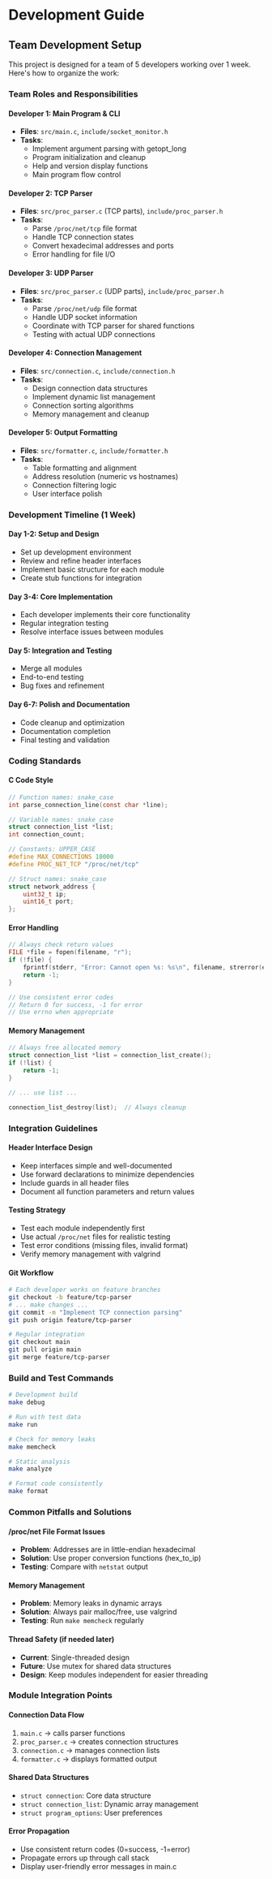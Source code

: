 # Development Guide

## Team Development Setup

This project is designed for a team of 5 developers working over 1 week. Here's how to organize the work:

### Team Roles and Responsibilities

#### Developer 1: Main Program & CLI
- **Files**: `src/main.c`, `include/socket_monitor.h`
- **Tasks**:
  - Implement argument parsing with getopt_long
  - Program initialization and cleanup
  - Help and version display functions
  - Main program flow control

#### Developer 2: TCP Parser
- **Files**: `src/proc_parser.c` (TCP parts), `include/proc_parser.h`
- **Tasks**:
  - Parse `/proc/net/tcp` file format
  - Handle TCP connection states
  - Convert hexadecimal addresses and ports
  - Error handling for file I/O

#### Developer 3: UDP Parser  
- **Files**: `src/proc_parser.c` (UDP parts), `include/proc_parser.h`
- **Tasks**:
  - Parse `/proc/net/udp` file format
  - Handle UDP socket information
  - Coordinate with TCP parser for shared functions
  - Testing with actual UDP connections

#### Developer 4: Connection Management
- **Files**: `src/connection.c`, `include/connection.h`
- **Tasks**:
  - Design connection data structures
  - Implement dynamic list management
  - Connection sorting algorithms
  - Memory management and cleanup

#### Developer 5: Output Formatting
- **Files**: `src/formatter.c`, `include/formatter.h`  
- **Tasks**:
  - Table formatting and alignment
  - Address resolution (numeric vs hostnames)
  - Connection filtering logic
  - User interface polish

### Development Timeline (1 Week)

#### Day 1-2: Setup and Design
- Set up development environment
- Review and refine header interfaces
- Implement basic structure for each module
- Create stub functions for integration

#### Day 3-4: Core Implementation
- Each developer implements their core functionality
- Regular integration testing
- Resolve interface issues between modules

#### Day 5: Integration and Testing
- Merge all modules
- End-to-end testing
- Bug fixes and refinement

#### Day 6-7: Polish and Documentation
- Code cleanup and optimization
- Documentation completion
- Final testing and validation

### Coding Standards

#### C Code Style
```c
// Function names: snake_case
int parse_connection_line(const char *line);

// Variable names: snake_case  
struct connection_list *list;
int connection_count;

// Constants: UPPER_CASE
#define MAX_CONNECTIONS 10000
#define PROC_NET_TCP "/proc/net/tcp"

// Struct names: snake_case
struct network_address {
    uint32_t ip;
    uint16_t port;
};
```

#### Error Handling
```c
// Always check return values
FILE *file = fopen(filename, "r");
if (!file) {
    fprintf(stderr, "Error: Cannot open %s: %s\n", filename, strerror(errno));
    return -1;
}

// Use consistent error codes
// Return 0 for success, -1 for error
// Use errno when appropriate
```

#### Memory Management
```c
// Always free allocated memory
struct connection_list *list = connection_list_create();
if (!list) {
    return -1;
}

// ... use list ...

connection_list_destroy(list);  // Always cleanup
```

### Integration Guidelines

#### Header Interface Design
- Keep interfaces simple and well-documented
- Use forward declarations to minimize dependencies
- Include guards in all header files
- Document all function parameters and return values

#### Testing Strategy
- Test each module independently first
- Use actual `/proc/net` files for realistic testing
- Test error conditions (missing files, invalid format)
- Verify memory management with valgrind

#### Git Workflow
```bash
# Each developer works on feature branches
git checkout -b feature/tcp-parser
# ... make changes ...
git commit -m "Implement TCP connection parsing"
git push origin feature/tcp-parser

# Regular integration
git checkout main
git pull origin main
git merge feature/tcp-parser
```

### Build and Test Commands

```bash
# Development build
make debug

# Run with test data
make run

# Check for memory leaks
make memcheck

# Static analysis
make analyze

# Format code consistently
make format
```

### Common Pitfalls and Solutions

#### /proc/net File Format Issues
- **Problem**: Addresses are in little-endian hexadecimal
- **Solution**: Use proper conversion functions (hex_to_ip)
- **Testing**: Compare with `netstat` output

#### Memory Management
- **Problem**: Memory leaks in dynamic arrays
- **Solution**: Always pair malloc/free, use valgrind
- **Testing**: Run `make memcheck` regularly

#### Thread Safety (if needed later)
- **Current**: Single-threaded design
- **Future**: Use mutex for shared data structures
- **Design**: Keep modules independent for easier threading

### Module Integration Points

#### Connection Data Flow
1. `main.c` → calls parser functions
2. `proc_parser.c` → creates connection structures  
3. `connection.c` → manages connection lists
4. `formatter.c` → displays formatted output

#### Shared Data Structures
- `struct connection`: Core data structure
- `struct connection_list`: Dynamic array management
- `struct program_options`: User preferences

#### Error Propagation
- Use consistent return codes (0=success, -1=error)
- Propagate errors up through call stack
- Display user-friendly error messages in main.c